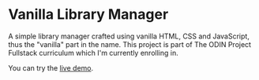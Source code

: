 # Vanilla Library Manager

A simple library manager crafted using vanilla HTML, CSS and JavaScript, thus the "vanilla"
part in the name. This project is part of The ODIN Project Fullstack curriculum which I'm 
currently enrolling in. 

You can try the [live demo](https://rachyd.works/vanilla-library).